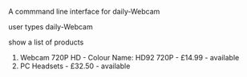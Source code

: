 

A commmand line interface for daily-Webcam

user types daily-Webcam

show a list of products
1. Webcam 720P HD -  Colour Name: HD92 720P - £14.99 - available
2. PC Headsets - £32.50 - available
